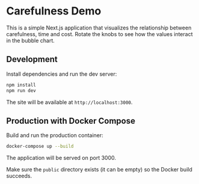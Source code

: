 # Carefulness Demo

This is a simple Next.js application that visualizes the relationship between carefulness, time and cost. Rotate the knobs to see how the values interact in the bubble chart.

## Development

Install dependencies and run the dev server:

```bash
npm install
npm run dev
```

The site will be available at `http://localhost:3000`.

## Production with Docker Compose

Build and run the production container:

```bash
docker-compose up --build
```

The application will be served on port 3000.

Make sure the `public` directory exists (it can be empty) so the Docker build succeeds.
